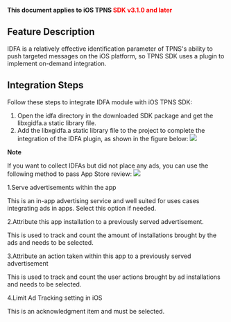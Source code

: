 ﻿**This document applies to iOS TPNS <font color="#FF0000">SDK v3.1.0 and later</font>**

## Feature Description
IDFA is a relatively effective identification parameter of TPNS's ability to push targeted messages on the iOS platform, so TPNS SDK uses a plugin to implement on-demand integration.

## Integration Steps

Follow these steps to integrate IDFA module with iOS TPNS SDK:
1. Open the idfa directory in the downloaded SDK package and get the libxgidfa.a static library file.
2. Add the libxgidfa.a static library file to the project to complete the integration of the IDFA plugin, as shown in the figure below:
![](https://main.qcloudimg.com/raw/a3bdb71a4a4c2529181ab0ac42abe7c5.png)

**Note**

If you want to collect IDFAs but did not place any ads, you can use the following method to pass App Store review:
![](http://docs.developer.qq.com/mta/assets/用户画像.png)

1.Serve advertisements within the app

This is an in-app advertising service and well suited for uses cases integrating ads in apps. Select this option if needed.

2.Attribute this app installation to a previously served advertisement.

This is used to track and count the amount of installations brought by the ads and needs to be selected.

3.Attribute an action taken within this app to a previously served advertisement

This is used to track and count the user actions brought by ad installations and needs to be selected.

4.Limit Ad Tracking setting in iOS

This is an acknowledgment item and must be selected.






